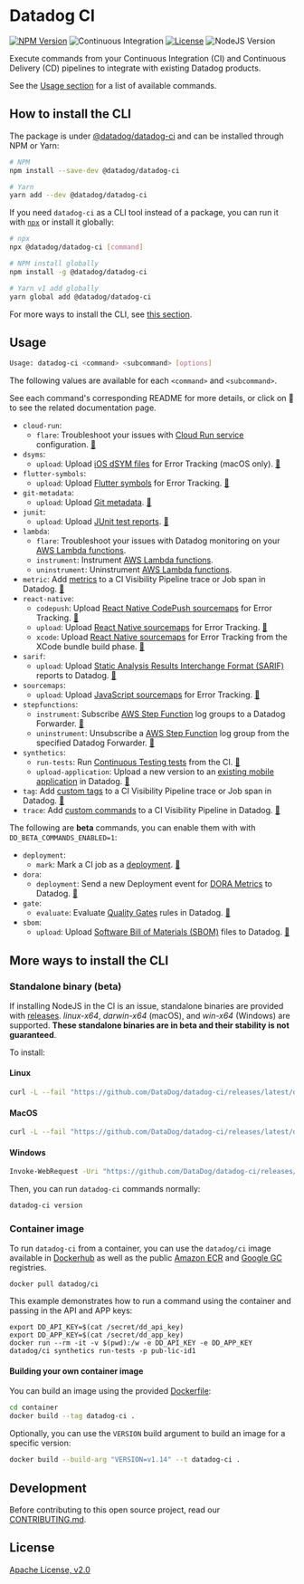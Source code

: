 # Datadog CI

[![NPM Version](https://img.shields.io/npm/v/@datadog/datadog-ci)](https://www.npmjs.com/package/@datadog/datadog-ci) ![Continuous Integration](https://github.com/DataDog/datadog-ci/workflows/Continuous%20Integration/badge.svg) [![License](https://img.shields.io/badge/License-Apache%202.0-blue.svg)](https://opensource.org/licenses/Apache-2.0) ![NodeJS Version](https://img.shields.io/badge/Node.js-14+-green)

Execute commands from your Continuous Integration (CI) and Continuous Delivery (CD) pipelines to integrate with existing Datadog products.

See the [Usage section](#usage) for a list of available commands.

## How to install the CLI

The package is under [@datadog/datadog-ci](https://www.npmjs.com/package/@datadog/datadog-ci) and can be installed through NPM or Yarn:

```sh
# NPM
npm install --save-dev @datadog/datadog-ci

# Yarn
yarn add --dev @datadog/datadog-ci
```

If you need `datadog-ci` as a CLI tool instead of a package, you can run it with [`npx`](https://www.npmjs.com/package/npx) or install it globally:

```sh
# npx
npx @datadog/datadog-ci [command]

# NPM install globally
npm install -g @datadog/datadog-ci

# Yarn v1 add globally
yarn global add @datadog/datadog-ci
```

For more ways to install the CLI, see [this section](#more-ways-to-install-the-cli).

## Usage

```bash
Usage: datadog-ci <command> <subcommand> [options]
```

The following values are available for each `<command>` and `<subcommand>`.

See each command's corresponding README for more details, or click on 🔗 to see the related documentation page.

- `cloud-run`:
  - `flare`: Troubleshoot your issues with [Cloud Run service](src/commands/cloud-run) configuration. [🔗](https://docs.datadoghq.com/serverless/google_cloud_run)
- `dsyms`:
  - `upload`: Upload [iOS dSYM files](src/commands/dsyms) for Error Tracking (macOS only). [🔗](https://docs.datadoghq.com/real_user_monitoring/error_tracking/ios/)
- `flutter-symbols`:
  - `upload`: Upload [Flutter symbols](src/commands/flutter-symbols) for Error Tracking. [🔗](https://docs.datadoghq.com/real_user_monitoring/error_tracking/flutter/)
- `git-metadata`:
  - `upload`: Upload [Git metadata](src/commands/git-metadata). [🔗](https://docs.datadoghq.com/integrations/guide/source-code-integration/)
- `junit`:
  - `upload`: Upload [JUnit test reports](src/commands/junit). [🔗](https://docs.datadoghq.com/tests/setup/junit_xml/)
- `lambda`:
  - `flare`: Troubleshoot your issues with Datadog monitoring on your [AWS Lambda functions](src/commands/lambda).
  - `instrument`: Instrument [AWS Lambda functions](src/commands/lambda).
  - `uninstrument`: Uninstrument [AWS Lambda functions](src/commands/lambda).
- `metric`: Add [metrics](src/commands/metric) to a CI Visibility Pipeline trace or Job span in Datadog. [🔗](https://docs.datadoghq.com/continuous_integration/pipelines/custom_tags_and_metrics/)
- `react-native`:
  - `codepush`: Upload [React Native CodePush sourcemaps](src/commands/react-native) for Error Tracking. [🔗](https://docs.datadoghq.com/real_user_monitoring/mobile_and_tv_monitoring/setupcodepush/)
  - `upload`: Upload [React Native sourcemaps](src/commands/react-native) for Error Tracking. [🔗](https://docs.datadoghq.com/real_user_monitoring/error_tracking/reactnative/)
  - `xcode`: Upload [React Native sourcemaps](src/commands/react-native) for Error Tracking from the XCode bundle build phase. [🔗](https://docs.datadoghq.com/real_user_monitoring/error_trackingreactnative/)
- `sarif`:
  - `upload`: Upload [Static Analysis Results Interchange Format (SARIF)](src/commands/sarif) reports to Datadog. [🔗](https://docs.datadoghq.com/static_analysis/)
- `sourcemaps`:
  - `upload`: Upload [JavaScript sourcemaps](src/commands/sourcemaps) for Error Tracking. [🔗](https://docs.datadoghq.com/real_user_monitoring/browser/)
- `stepfunctions`:
  - `instrument`: Subscribe [AWS Step Function](src/commands/stepfunctions) log groups to a Datadog Forwarder. [🔗](https://docs.datadoghq.com/serverless/step_functions/installation/tab=datadogcli)
  - `uninstrument`: Unsubscribe a [AWS Step Function](src/commands/stepfunctions) log group from the specified Datadog Forwarder. [🔗](https://docs.datadoghq.com/serverless/step_functions/installation/tab=datadogcli)
- `synthetics`:
  - `run-tests`: Run [Continuous Testing tests](src/commands/synthetics) from the CI. [🔗](https://docs.datadoghq.com/continuous_testing/)
  - `upload-application`: Upload a new version to an [existing mobile application](src/commands/synthetics) in Datadog. [🔗](https://docs.datadoghq.com/mobile_app_testing/)
- `tag`: Add [custom tags](src/commands/tag) to a CI Visibility Pipeline trace or Job span in Datadog. [🔗](https://docs.datadoghq.com/continuous_integration/pipelines/custom_tags_and_metrics/)
- `trace`: Add [custom commands](src/commands/trace) to a CI Visibility Pipeline in Datadog. [🔗](https://docs.datadoghq.com/continuous_integration/pipelines/custom_commands/)

The following are **beta** commands, you can enable them with with `DD_BETA_COMMANDS_ENABLED=1`:
- `deployment`:
  - `mark`: Mark a CI job as a [deployment](src/commands/deployment). [🔗](https://docs.datadoghq.com/continuous_delivery/)
- `dora`:
  - `deployment`: Send a new Deployment event for [DORA Metrics](src/commands/dora) to Datadog. [🔗](https://docs.datadoghq.com/dora_metrics/)
- `gate`:
  - `evaluate`: Evaluate [Quality Gates](src/commands/gate) rules in Datadog. [🔗](https://docs.datadoghq.com/quality_gates/)
- `sbom`:
  - `upload`: Upload [Software Bill of Materials (SBOM)](src/commands/sbom) files to Datadog. [🔗](https://docs.datadoghq.com/static_analysis/)

## More ways to install the CLI

### Standalone binary (**beta**)

If installing NodeJS in the CI is an issue, standalone binaries are provided with [releases](https://github.com/DataDog/datadog-ci/releases). _linux-x64_, _darwin-x64_ (macOS), and _win-x64_ (Windows) are supported. **These standalone binaries are in beta and their stability is not guaranteed**.

To install:

#### Linux

```sh
curl -L --fail "https://github.com/DataDog/datadog-ci/releases/latest/download/datadog-ci_linux-x64" --output "/usr/local/bin/datadog-ci" && chmod +x /usr/local/bin/datadog-ci
```

#### MacOS

```sh
curl -L --fail "https://github.com/DataDog/datadog-ci/releases/latest/download/datadog-ci_darwin-x64" --output "/usr/local/bin/datadog-ci" && chmod +x /usr/local/bin/datadog-ci
```

#### Windows

```sh
Invoke-WebRequest -Uri "https://github.com/DataDog/datadog-ci/releases/latest/download/datadog-ci_win-x64.exe" -OutFile "datadog-ci.exe"
```

Then, you can run `datadog-ci` commands normally:

```sh
datadog-ci version
```

### Container image

To run `datadog-ci` from a container, you can use the `datadog/ci` image available in [Dockerhub](https://hub.docker.com/r/datadog/ci) as well as the public [Amazon ECR](https://gallery.ecr.aws/datadog/ci) and [Google GC](https://console.cloud.google.com/gcr/images/datadoghq/global/ci) registries.

```
docker pull datadog/ci
```

This example demonstrates how to run a command using the container and passing in the API and APP keys:

```
export DD_API_KEY=$(cat /secret/dd_api_key)
export DD_APP_KEY=$(cat /secret/dd_app_key)
docker run --rm -it -v $(pwd):/w -e DD_API_KEY -e DD_APP_KEY datadog/ci synthetics run-tests -p pub-lic-id1
```

#### Building your own container image

You can build an image using the provided [Dockerfile](https://github.com/DataDog/datadog-ci/blob/master/container/Dockerfile):

```sh
cd container
docker build --tag datadog-ci .
```

Optionally, you can use the `VERSION` build argument to build an image for a specific version:

```sh
docker build --build-arg "VERSION=v1.14" --t datadog-ci .
```

## Development

Before contributing to this open source project, read our [CONTRIBUTING.md](CONTRIBUTING.md).

## License

[Apache License, v2.0](LICENSE)
